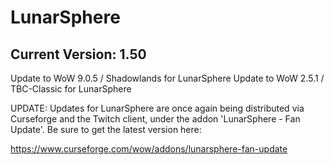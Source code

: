 # LunarSphere

## Current Version: 1.50

Update to WoW 9.0.5  / Shadowlands for LunarSphere
Update to WoW 2.5.1  / TBC-Classic for LunarSphere

UPDATE: Updates for LunarSphere are once again being distributed via Curseforge and the Twitch client, under the addon 'LunarSphere - Fan Update'. Be sure to get the latest version here:

https://www.curseforge.com/wow/addons/lunarsphere-fan-update
